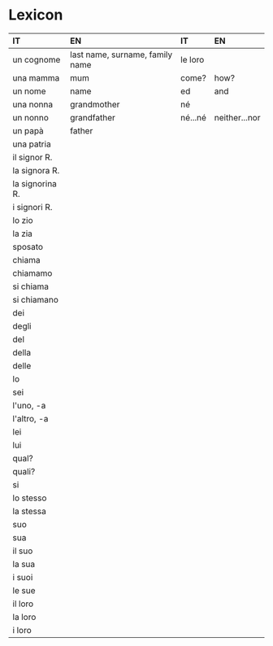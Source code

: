 # Lexicon

| IT              | EN                              | IT       | EN            |
| :-------------- | :------------------------------ | :------- | :------------ |
| un cognome      | last name, surname, family name | le loro  |               |
| una mamma       | mum                             | come?    | how?          |
| un nome         | name                            | ed       | and           |
| una nonna       | grandmother                     | né       |               |
| un nonno        | grandfather                     | né...né  | neither...nor |
| un papà         | father                          |          |               |
| una patria      |                                 |          |               |
| il signor R.    |                                 |          |               |
| la signora R.   |                                 |          |               |
| la signorina R. |                                 |          |               |
| i signori R.    |                                 |          |               |
| lo zio          |                                 |          |               |
| la zia          |                                 |          |               |
| sposato         |                                 |          |               |
| chiama          |                                 |          |               |
| chiamamo        |                                 |          |               |
| si chiama       |                                 |          |               |
| si chiamano     |                                 |          |               |
| dei             |                                 |          |               |
| degli           |                                 |          |               |
| del             |                                 |          |               |
| della           |                                 |          |               |
| delle           |                                 |          |               |
| lo              |                                 |          |               |
| sei             |                                 |          |               |
| l'uno, -a       |                                 |          |               |
| l'altro, -a     |                                 |          |               |
| lei             |                                 |          |               |
| lui             |                                 |          |               |
| qual?           |                                 |          |               |
| quali?          |                                 |          |               |
| si              |                                 |          |               |
| lo stesso       |                                 |          |               |
| la stessa       |                                 |          |               |
| suo             |                                 |          |               |
| sua             |                                 |          |               |
| il suo          |                                 |          |               |
| la sua          |                                 |          |               |
| i suoi          |                                 |          |               |
| le sue          |                                 |          |               |
| il loro         |                                 |          |               |
| la loro         |                                 |          |               |
| i loro          |                                 |          |               |
